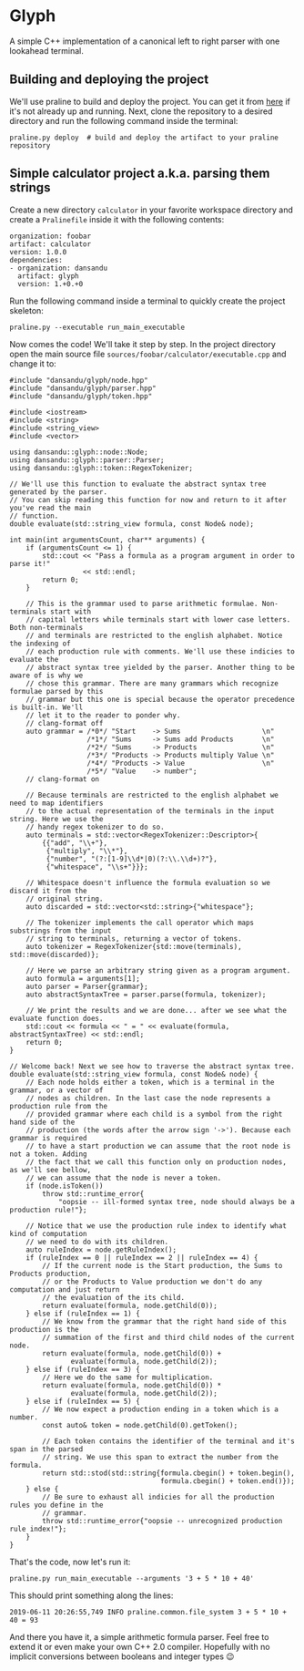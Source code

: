 # Glyph
A simple C++ implementation of a canonical left to right parser with one lookahead terminal.
## Building and deploying the project
We'll use praline to build and deploy the project. You can get it from [here](https://gitlab.com/dansandu/praline) if it's not already up and running. Next, clone the repository to a desired directory and run the following command inside the terminal:
```
praline.py deploy  # build and deploy the artifact to your praline repository
```
## Simple calculator project a.k.a. parsing them strings
Create a new directory `calculator` in your favorite workspace directory and create a `Pralinefile` inside it with the following contents:
```
organization: foobar
artifact: calculator
version: 1.0.0
dependencies:
- organization: dansandu
  artifact: glyph
  version: 1.+0.+0
```
Run the following command inside a terminal to quickly create the project skeleton:
```
praline.py --executable run_main_executable
```
Now comes the code! We'll take it step by step.
In the project directory open the main source file `sources/foobar/calculator/executable.cpp` and change it to:
```
#include "dansandu/glyph/node.hpp"
#include "dansandu/glyph/parser.hpp"
#include "dansandu/glyph/token.hpp"

#include <iostream>
#include <string>
#include <string_view>
#include <vector>

using dansandu::glyph::node::Node;
using dansandu::glyph::parser::Parser;
using dansandu::glyph::token::RegexTokenizer;

// We'll use this function to evaluate the abstract syntax tree generated by the parser.
// You can skip reading this function for now and return to it after you've read the main
// function.
double evaluate(std::string_view formula, const Node& node);

int main(int argumentsCount, char** arguments) {
    if (argumentsCount <= 1) {
        std::cout << "Pass a formula as a program argument in order to parse it!"
                  << std::endl;
        return 0;
    }

    // This is the grammar used to parse arithmetic formulae. Non-terminals start with
    // capital letters while terminals start with lower case letters. Both non-terminals
    // and terminals are restricted to the english alphabet. Notice the indexing of
    // each production rule with comments. We'll use these indicies to evaluate the
    // abstract syntax tree yielded by the parser. Another thing to be aware of is why we
    // chose this grammar. There are many grammars which recognize formulae parsed by this
    // grammar but this one is special because the operator precedence is built-in. We'll
    // let it to the reader to ponder why.
    // clang-format off
    auto grammar = /*0*/ "Start    -> Sums                    \n"
                   /*1*/ "Sums     -> Sums add Products       \n"
                   /*2*/ "Sums     -> Products                \n"
                   /*3*/ "Products -> Products multiply Value \n"
                   /*4*/ "Products -> Value                   \n"
                   /*5*/ "Value    -> number";
    // clang-format on

    // Because terminals are restricted to the english alphabet we need to map identifiers
    // to the actual representation of the terminals in the input string. Here we use the
    // handy regex tokenizer to do so.
    auto terminals = std::vector<RegexTokenizer::Descriptor>{
        {{"add", "\\+"},
         {"multiply", "\\*"},
         {"number", "(?:[1-9]\\d*|0)(?:\\.\\d+)?"},
         {"whitespace", "\\s+"}}};

    // Whitespace doesn't influence the formula evaluation so we discard it from the
    // original string.
    auto discarded = std::vector<std::string>{"whitespace"};

    // The tokenizer implements the call operator which maps substrings from the input
    // string to terminals, returning a vector of tokens.
    auto tokenizer = RegexTokenizer{std::move(terminals), std::move(discarded)};

    // Here we parse an arbitrary string given as a program argument.
    auto formula = arguments[1];
    auto parser = Parser{grammar};
    auto abstractSyntaxTree = parser.parse(formula, tokenizer);

    // We print the results and we are done... after we see what the evaluate function does.
    std::cout << formula << " = " << evaluate(formula, abstractSyntaxTree) << std::endl;
    return 0;
}

// Welcome back! Next we see how to traverse the abstract syntax tree.
double evaluate(std::string_view formula, const Node& node) {
    // Each node holds either a token, which is a terminal in the grammar, or a vector of
    // nodes as children. In the last case the node represents a production rule from the
    // provided grammar where each child is a symbol from the right hand side of the
    // production (the words after the arrow sign '->'). Because each grammar is required
    // to have a start production we can assume that the root node is not a token. Adding
    // the fact that we call this function only on production nodes, as we'll see bellow,
    // we can assume that the node is never a token.
    if (node.isToken())
        throw std::runtime_error{
            "oopsie -- ill-formed syntax tree, node should always be a production rule!"};

    // Notice that we use the production rule index to identify what kind of computation
    // we need to do with its children.
    auto ruleIndex = node.getRuleIndex();
    if (ruleIndex == 0 || ruleIndex == 2 || ruleIndex == 4) {
        // If the current node is the Start production, the Sums to Products production,
        // or the Products to Value production we don't do any computation and just return
        // the evaluation of the its child.
        return evaluate(formula, node.getChild(0));
    } else if (ruleIndex == 1) {
        // We know from the grammar that the right hand side of this production is the
        // summation of the first and third child nodes of the current node.
        return evaluate(formula, node.getChild(0)) +
               evaluate(formula, node.getChild(2));
    } else if (ruleIndex == 3) {
        // Here we do the same for multiplication.
        return evaluate(formula, node.getChild(0)) *
               evaluate(formula, node.getChild(2));
    } else if (ruleIndex == 5) {
        // We now expect a production ending in a token which is a number.
        const auto& token = node.getChild(0).getToken();

        // Each token contains the identifier of the terminal and it's span in the parsed
        // string. We use this span to extract the number from the formula.
        return std::stod(std::string{formula.cbegin() + token.begin(),
                                     formula.cbegin() + token.end()});
    } else {
        // Be sure to exhaust all indicies for all the production rules you define in the
        // grammar.
        throw std::runtime_error{"oopsie -- unrecognized production rule index!"};
    }
}
```
That's the code, now let's run it:
```
praline.py run_main_executable --arguments '3 + 5 * 10 + 40' 
```
This should print something along the lines:
```
2019-06-11 20:26:55,749 INFO praline.common.file_system 3 + 5 * 10 + 40 = 93
```
And there you have it, a simple arithmetic formula parser. Feel free to extend it or even make your own C++ 2.0 compiler. Hopefully with no implicit conversions between booleans and integer types :wink:

